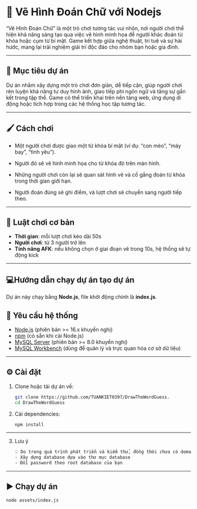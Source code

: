 # 🎨 Vẽ Hình Đoán Chữ với Nodejs

“Vẽ Hình Đoán Chữ” là một trò chơi tương tác vui nhộn, nơi người chơi thể hiện khả năng sáng tạo qua việc vẽ hình minh họa để người khác đoán từ khóa hoặc cụm từ bí mật. Game kết hợp giữa nghệ thuật, trí tuệ và sự hài hước, mang lại trải nghiệm giải trí độc đáo cho nhóm bạn hoặc gia đình.

---

## 🚀 Mục tiêu dự án

Dự án nhằm xây dựng một trò chơi đơn giản, dễ tiếp cận, giúp người chơi rèn luyện khả năng tư duy hình ảnh, giao tiếp phi ngôn ngữ và tăng sự gắn kết trong tập thể. Game có thể triển khai trên nền tảng web, ứng dụng di động hoặc tích hợp trong các hệ thống học tập tương tác.

---

## 🖌️ Cách chơi

-   Một người chơi được giao một từ khóa bí mật (ví dụ: “con mèo”, “máy bay”, “tình yêu”).

-   Người đó sẽ vẽ hình minh họa cho từ khóa đó trên màn hình.

-   Những người chơi còn lại sẽ quan sát hình vẽ và cố gắng đoán từ khóa trong thời gian giới hạn.

-   Người đoán đúng sẽ ghi điểm, và lượt chơi sẽ chuyển sang người tiếp theo.

---

## 📜 Luật chơi cơ bản

-   **Thời gian**: mỗi lượt chơi kéo dài 50s
-   **Người chơi**: từ 3 người trở lên
-   **Tính năng AFK**: nếu không chọn ở giai đoạn vẽ trong 10s, hệ thống sẽ tự động kick

---

## 💻Hướng dẫn chạy dự án tạo dự án

Dự án này chạy bằng **Node.js**, file khởi động chính là **index.js**.

## 📌 Yêu cầu hệ thống

-   [Node.js](https://nodejs.org/) (phiên bản >= 16.x khuyến nghị)
-   [npm](https://www.npmjs.com/) (có sẵn khi cài Node.js)
-   [MySQL Server](dev.mysql.com/mysql) (phiên bản >= 8.0 khuyến nghị)
-   [MySQL Workbench](dev.mysql.com/workbench) (dùng để quản lý và trực quan hóa cơ sở dữ liệu)

---

## ⚙️ Cài đặt

1. Clone hoặc tải dự án về:

    ```bash
    git clone https://github.com/TUANKIET0397/DrawTheWordGuess.
    cd DrawTheWordGuess
    ```

2. Cài dependencies:
    ```bash
    npm install
    ```

---

3. Lưu ý
    ```bash
    💡 Do trong quá trình phát triển và kiểm thử, đồng thời chưa có domain hoặc server, nên cần chạy MySQL cục bộ để xem được demo.
    - Xây dựng database dựa vào thư mục database
    - Đổi password theo root database của bạn
    ```

---

## ▶️ Chạy dự án

```bash
node assets/index.js
```
